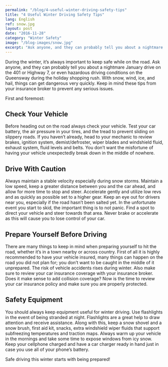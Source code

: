 ```yaml
---
permalink: "/blog/4-useful-winter-driving-safety-tips"
title: "4 Useful Winter Driving Safety Tips"
lang: English
ref: snow.jpg
layout: post
date: "2016-11-28"
category: "Winter Safety"
image: "/blog-images/snow.jpg"
excerpt: "Ask anyone, and they can probably tell you about a nightmare January drive on the 401 or Highway 7, or even hazardous driving conditions on the Queensway during the holiday shopping rush."
---
```


During the winter, it’s always important to keep safe while on the road. Ask anyone, and they can probably tell you about a nightmare January drive on the 401 or Highway 7, or even hazardous driving conditions on the Queensway during the holiday shopping rush. With snow, wind, ice, and hail, things can get dangerous very quickly.  Keep in mind these tips from your insurance broker to prevent any serious issues.

First and foremost:

## Check Your Vehicle
Before heading out on the road always check your vehicle. Test your car battery, the air pressure in your tires, and the tread to prevent sliding on slippery roads. If you haven’t already, head to your mechanic to review brakes, ignition system, demist/defroster, wiper blades and windshield fluid, exhaust system, fluid levels and belts. You don’t want the misfortune of having your vehicle unexpectedly break down in the middle of nowhere.

## Drive With Caution
Always maintain a stable velocity especially during snow storms. Maintain a low speed, keep a greater distance between you and the car ahead, and allow for more time to stop and steer. Accelerate gently and utilize low revs and as quickly as possible set to a higher gear. Keep an eye out for drivers near you, especially if the road hasn’t been salted yet. In the unfortunate event you start to skid, the important thing is to not panic. Find a spot to direct your vehicle and steer towards that area. Never brake or accelerate as this will cause you to lose control of your car.

## Prepare Yourself Before Driving
There are many things to keep in mind when preparing yourself to hit the road, whether it’s in a town nearby or across country. First of all it is highly recommended to have your vehicle insured, many things can happen on the road you did not plan for; you don’t want to be caught in the middle of it unprepared. The risk of vehicle accidents rises during winter. Also make sure to review your car insurance coverage with your insurance broker. Does it make sense to add collision coverage? Now is the time to review your car insurance policy and make sure you are properly protected.

## Safety Equipment
You should always keep equipment useful for winter driving. Use flashlights in the event of being stranded at night. Flashlights are a great help to draw attention and receive assistance. Along with this, keep a snow shovel and a snow brush, first aid kit, snacks, extra windshield wiper fluids that support subfreezing temperatures and traction maps. Always warm up your vehicle in the mornings and take some time to expose windows from icy snow. Keep your cellphone charged and have a car charger ready in hand just in case you use all of your phone’s battery.

Safe driving this winter starts with being prepared!